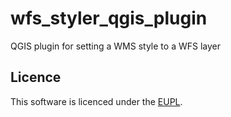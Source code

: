 # wfs_styler_qgis_plugin
QGIS plugin for setting a WMS style to a WFS layer


## Licence

This software is licenced under the [EUPL](LICENSE).
